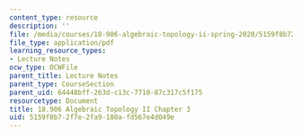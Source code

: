 ```yaml
---
content_type: resource
description: ''
file: /media/courses/18-906-algebraic-topology-ii-spring-2020/5159f8b72f7e2fa9180afd567e4d049e_MIT18_906S20_ch3.pdf
file_type: application/pdf
learning_resource_types:
- Lecture Notes
ocw_type: OCWFile
parent_title: Lecture Notes
parent_type: CourseSection
parent_uid: 64448bff-263d-c13c-7710-87c317c5f175
resourcetype: Document
title: 18.906 Algebraic Topology II Chapter 3
uid: 5159f8b7-2f7e-2fa9-180a-fd567e4d049e
---
```

